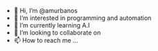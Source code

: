 - 👋 Hi, I’m @amurbanos
- 👀 I’m interested in programming and automation
- 🌱 I’m currently learning A.I
- 💞️ I’m looking to collaborate on 
- 📫 How to reach me ...

<!---
amurbanos/amurbanos is a ✨ special ✨ repository because its `README.md` (this file) appears on your GitHub profile.
You can click the Preview link to take a look at your changes.
--->
